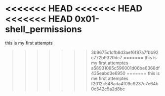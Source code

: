 <<<<<<< HEAD
<<<<<<< HEAD
<<<<<<< HEAD
0x01-shell_permissions
=======
 this is my   first attempts 
>>>>>>> 3b9675c1cfb8d3aef6f87a7fbb92c772b9320dc7
=======
 this is my first attemptes 
>>>>>>> a58931095c596001d06be6368df435eabd3e6950
=======
 this is me first attemptes
>>>>>>> f2012c548ada4f09c9237c7e64b0c542c5a2d8bc
